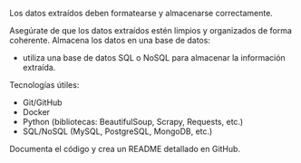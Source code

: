 Los datos extraídos deben formatearse y almacenarse correctamente.

Asegúrate de que los datos extraídos estén limpios y organizados de forma coherente.
Almacena los datos en una base de datos: 
- utiliza una base de datos SQL o NoSQL para almacenar la información extraída.

Tecnologías útiles: 
- Git/GitHub
- Docker 
- Python (bibliotecas: BeautifulSoup, Scrapy, Requests, etc.) 
- SQL/NoSQL (MySQL, PostgreSQL, MongoDB, etc.)

Documenta el código y crea un README detallado en GitHub.
